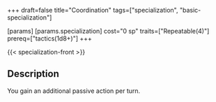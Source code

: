 +++
draft=false
title="Coordination"
tags=["specialization", "basic-specialization"]

[params]
  [params.specialization]
    cost="0 sp"
    traits=["Repeatable(4)"]
    prereq=["tactics(1d8+)"]
+++

{{< specialization-front >}}

## Description

You gain an additional passive action per turn.


